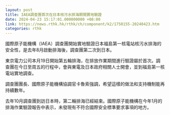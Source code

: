 ```yaml
---
layout: post
title: IAEA調查團首次在日本核污水排海期間實地驗證
date: 2024-04-23 15:17:01.000000000 +08:00
link: https://news.rthk.hk/rthk/ch/component/k2/1750155-20240423.htm
categories: rthk
---
```


國際原子能機構（IAEA）調查團開始實地驗證日本福島第一核電站核污水排海的安全性，是去年8月啟動排海後，調查團第二次到日本。

東京電力公司本月19日開始第五輪排海，在排放作業期間進行驗證屬於首次。調查團在今日至周五的行程中，會與東電及日本政府相關人士開會，並到福島第一核電站實地調查。

調查團團長、國際原子能機構協調官卡魯索強調，希望這樣的做法和支持機制能再持續數年。

去年10月調查團到訪日本時，第二輪排海已經結束。國際原子能機構在今年1月的排海作業驗證報告中表示，未發現有不符合國際安全標準要求事項的地方。
